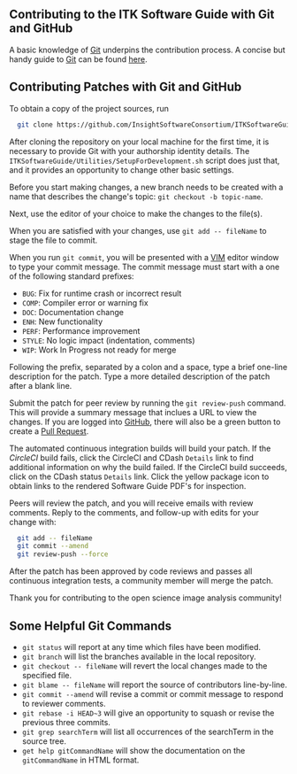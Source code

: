 Contributing to the ITK Software Guide with Git and GitHub
----------------------------------------------------------

<!-- Uncomment these lines after the ITK repository has finished migration to GitHub

The contribution process mirrors the [ITK contribution process](https://github.com/InsightSoftwareConsortium/ITK/blob/master/CONTRIBUTING.md) with the exception of the clone url:

   https://github.com/InsightSoftwareConsortium/ITKSoftwareGuide.git
-->

A basic knowledge of [Git] underpins the contribution process. A concise
but handy guide to [Git] can be found
[here](http://rogerdudler.github.io/git-guide/).


Contributing Patches with Git and GitHub
----------------------------------------

To obtain a copy of the project sources, run

```sh
  git clone https://github.com/InsightSoftwareConsortium/ITKSoftwareGuide.git
```

After cloning the repository on your local machine for the first time, it is
necessary to provide Git with your authorship identity details. The
`ITKSoftwareGuide/Utilities/SetupForDevelopment.sh` script does just that, and
it provides an opportunity to change other basic settings.

Before you start making changes, a new branch needs to be created with a name
that describes the change's topic: `git checkout -b topic-name`.

Next, use the editor of your choice to make the changes to the file(s).

When you are satisfied with your changes, use `git add -- fileName` to stage the
file to commit.

When you run `git commit`, you will be presented with a [VIM] editor window to
type your commit message. The commit message must start with a one of the
following standard prefixes:

  * `BUG`: Fix for runtime crash or incorrect result
  * `COMP`: Compiler error or warning fix
  * `DOC`: Documentation change
  * `ENH`: New functionality
  * `PERF`: Performance improvement
  * `STYLE`: No logic impact (indentation, comments)
  * `WIP`: Work In Progress not ready for merge

Following the prefix, separated by a colon and a space, type a brief one-line
description for the patch. Type a more detailed description of the patch after
a blank line.

Submit the patch for peer review by running the `git review-push` command.
This will provide a summary message that inclues a URL to view the changes. If
you are logged into [GitHub], there will also be a green button to create a
[Pull Request].

The automated continuous integration builds will build your patch. If the
*CircleCI* build fails, click the CircleCI and CDash `Details` link to find
additional information on why the build failed. If the CircleCI build
succeeds, click on the CDash status `Details` link. Click the yellow package
icon to obtain links to the rendered Software Guide PDF's for inspection.

Peers will review the patch, and you will receive emails with review comments.
Reply to the comments, and follow-up with edits for your change with:

```sh
  git add -- fileName
  git commit --amend
  git review-push --force
```

After the patch has been approved by code reviews and passes all continuous
integration tests, a community member will merge the patch.

Thank you for contributing to the open science image analysis community!

Some Helpful Git Commands
-------------------------

  * `git status` will report at any time which files have been modified.
  * `git branch` will list the branches available in the local repository.
  * `git checkout -- fileName` will revert the local changes made to the
    specified file.
  * `git blame -- fileName` will report the source of contributors
    line-by-line.
  * `git commit --amend` will revise a commit or commit message to respond to
    reviewer comments.
  * `git rebase -i HEAD~3` will give an opportunity to squash or revise the
    previous three commits.
  * `git grep searchTerm` will list all occurrences of the searchTerm in the
    source tree.
  * `get help gitCommandName` will show the documentation on the
    `gitCommandName` in HTML format.

<!-- Uncomment these lines after the ITK repository has finished migration to GitHub

*A one-page Git-ITK cheat-sheet is available [here](https://www.itk.org/Wiki/images/1/10/GitITKCheatSheet.pdf).
-->


[Git]: https://git-scm.com/
[VIM]: http://www.vim.org/
[GitHub]: https://github.com/
[Pull Request]: https://help.github.com/articles/about-pull-requests/
